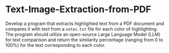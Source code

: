 # Text-Image-Extraction-from-PDF
Develop a program that extracts highlighted text from a PDF document and compares it with text from a `notes.txt` file for each color of highlighting. The program should utilize an open-source Large Language Model (LLM) for text comparison and return the similarity percentage (ranging from 0 to 100%) for the text corresponding to each color.
